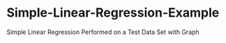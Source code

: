 # Simple-Linear-Regression-Example
Simple Linear Regression Performed on a Test Data Set with Graph
